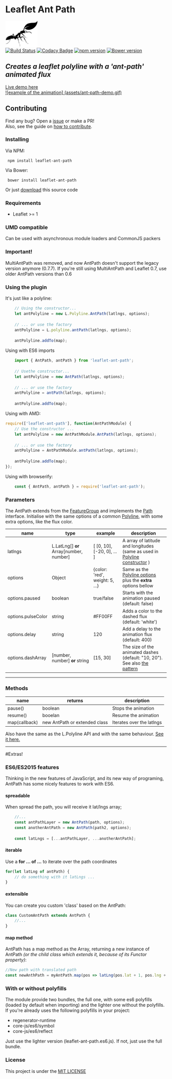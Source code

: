 # Leaflet Ant Path
![leaflet-ant-path logo](/assets/ant-path.png)  
[![Build Status](https://travis-ci.org/rubenspgcavalcante/leaflet-ant-path.svg?branch=master)](https://travis-ci.org/rubenspgcavalcante/leaflet-ant-path)
[![Codacy Badge](https://api.codacy.com/project/badge/Grade/ca1062428b51428b8204e9044d4fdc3b)](https://www.codacy.com/app/rubenspgcavalcante/leaflet-ant-path?utm_source=github.com&amp;utm_medium=referral&amp;utm_content=rubenspgcavalcante/leaflet-ant-path&amp;utm_campaign=Badge_Grade)
[![npm version](https://badge.fury.io/js/leaflet-ant-path.svg)](https://badge.fury.io/js/leaflet-ant-path)
[![Bower version](https://badge.fury.io/bo/leaflet-ant-path.svg)](https://badge.fury.io/bo/leaflet-ant-path)

## *Creates a leaflet polyline with a 'ant-path' animated flux*
[Live demo here](http://rubenspgcavalcante.github.io/leaflet-ant-path)  
[![example of the animation] (assets/ant-path-demo.gif)](http://rubenspgcavalcante.github.io/leaflet-ant-path)

## Contributing
Find any bug? Open a [issue](https://github.com/rubenspgcavalcante/leaflet-ant-path/issues) or make a PR!  
Also, see the guide on [how to contribute](/.github/contributing.md).

### Installing
Via NPM:
```
 npm install leaflet-ant-path
```

Via Bower:
```
 bower install leaflet-ant-path
```

Or just [download](https://github.com/rubenspgcavalcante/leaflet-ant-path-bower/archive/master.zip) this source code


### Requirements
  - Leaflet >= 1
    
### UMD compatible
Can be used with asynchronous module loaders and CommonJS packers
    
### Important!
MultiAntPath was removed, and now AntPath doesn't support the legacy version anymore (0.7.7). If you're still using
MultiAntPath and Leaflet 0.7, use older AntPath versions than 0.6
    
### Using the plugin
It's just like a polyline:  

```javascript
    // Using the constructor...
    let antPolyline = new L.Polyline.AntPath(latlngs, options);
    
    // ... or use the factory
    antPolyline = L.polyline.antPath(latlngs, options);
    
    antPolyline.addTo(map);
```


Using with ES6 imports
```javascript
    import { AntPath, antPath } from 'leaflet-ant-path';
    
    // Usethe constructor...
    let antPolyline = new AntPath(latlngs, options);
    
    // ... or use the factory
    antPolyline = antPath(latlngs, options);   
    
    antPolyline.addTo(map);
```

Using with AMD:  
```javascript
require(['leaflet-ant-path'], function(AntPathModule) {
    // Use the constructor ...
    let antPolyline = new AntPathModule.AntPath(latlngs, options);
    
    // ... or use the factory
    antPolyline = AntPathModule.antPath(latlngs, options);
    
    antPolyline.addTo(map);
});
```

Using with browserify:
```javascript
    const { AntPath, antPath } = require('leaflet-ant-path');
```

### Parameters
The AntPath extends from the [FeatureGroup](http://leafletjs.com/reference.html#featuregroup) and implements the [Path](http://leafletjs.com/reference.html#path) interface.
Initialise with the same options of a common [Polyline]((http://leafletjs.com/reference.html#polyline)), with some extra options, like the flux color.  

| name | type | example | description |
|------|------|---------| ------------|
|latlngs| L.LatLng[] **or** Array\[number, number\]  | \[ \[0, 10\], \[-20, 0\], ... \] | A array of latitude and longitudes (same as used in [Polyline constructor](http://leafletjs.com/reference.html#polyline) )
|options| Object  | {color: 'red', weight: 5, ...}  | Same as the [Polyline options](http://leafletjs.com/reference.html#polyline-options) plus the **extra** options bellow
|options.paused| boolean | true/false | Starts with the animation paused (default: false)
|options.pulseColor| string | #FF00FF | Adds a color to the dashed flux (default: 'white')
|options.delay | string | 120 | Add a delay to the animation flux (default: 400)
|options.dashArray| [number, number] **or** string | [15, 30] |The size of the animated dashes (default: "10, 20"). See also [the pattern](https://developer.mozilla.org/en-US/docs/Web/SVG/Attribute/stroke-dasharray)

---

### Methods
| name | returns | description |
|------|---------|-------------|
| pause() | boolean | Stops the animation |
| resume() | booelan | Resume the animation |
| map(callback) | new AntPath or extended class | Iterates over the latlngs |

Also have the same as the L.Polyline API and with the same behaviour. [See it here.](http://leafletjs.com/reference.html#polyline)

---

#Extras!
### ES6/ES2015 features
Thinking in the new features of JavaScript, and its new way of programing,
AntPath has some nicely features to work with ES6.

#### spreadable
When spread the path, you will receive it lat/lngs array;
```javascript
    //...
    const antPathLayer = new AntPath(path, options);
    const anotherAntPath = new AntPath(path2, options);
    
    const latLngs = [...antPathLayer, ...anotherAntPath];
```

#### iterable
Use a **for ... of ...** to iterate over the path coordinates
```javascript
for(let latLng of antPath) {
    // do something with it latLngs ...
}
```

#### extensible
You can create you custom 'class' based on the AntPath:
```javascript
class CustomAntPath extends AntPath {
    //...
}
```

#### map method
AntPath has a map method as the Array, returning a new instance of AntPath
 *(or the child class which extends it, because of its Functor property)*:
```javascript
//New path with translated path
const newAnthPath = myAntPath.map(pos => latLng(pos.lat + 1, pos.lng + 1));
```

### With or without polyfills
The module provide two bundles, the full one, with some es6 polyfills (loaded by default when importing) and the lighter
one without the polyfills. If you're already uses the following polyfills in your project:
- regenerator-runtime
- core-js/es6/symbol
- core-js/es6/reflect

Just use the lighter version (leaflet-ant-path.es6.js). If not, just use the full bundle.

### License
This project is under the [MIT LICENSE](http://opensource.org/licenses/MIT)